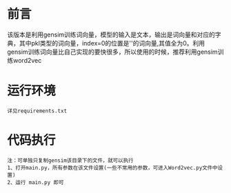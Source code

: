 # 前言
该版本是利用gensim训练词向量，模型的输入是文本，输出是词向量和对应的字典，其中pkl类型的词向量，index=0的位置是'<pad>'的词向量,其值全为0。利用gensim训练词向量比自己实现的要快很多，所以使用的时候，推荐利用gensim训练word2vec
# 运行环境
    详见requirements.txt
# 代码执行
    注：可单独只复制gensim该目录下的文件，就可以执行
    1、打开main.py，所有参数在该文件设置(一些不常用的参数，可进入Word2vec.py文件中设置)
    2、运行 main.py 即可


